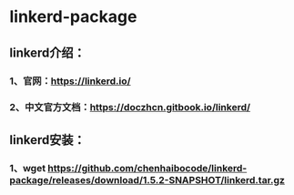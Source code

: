 # linkerd-package

## linkerd介绍：
### 1、官网：https://linkerd.io/
### 2、中文官方文档：https://doczhcn.gitbook.io/linkerd/

## linkerd安装：
### 1、wget https://github.com/chenhaibocode/linkerd-package/releases/download/1.5.2-SNAPSHOT/linkerd.tar.gz
